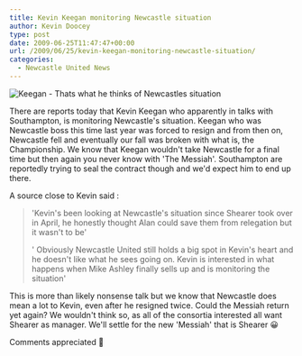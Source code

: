 ```yaml
---
title: Kevin Keegan monitoring Newcastle situation
author: Kevin Doocey
type: post
date: 2009-06-25T11:47:47+00:00
url: /2009/06/25/kevin-keegan-monitoring-newcastle-situation/
categories:
  - Newcastle United News
---
```


![Keegan - Thats what he thinks of Newcastles situation](https://i.telegraph.co.uk/telegraph/multimedia/archive/01207/kevin_keegan_1207778c.jpg)

There are reports today that Kevin Keegan who apparently in talks with Southampton, is monitoring Newcastle's situation. Keegan who was Newcastle boss this time last year was forced  to resign and from then on, Newcastle fell and eventually our fall was broken with what is, the Championship. We know that Keegan wouldn't take Newcastle for a final time but then again you never know with 'The Messiah'. Southampton are reportedly trying to seal the contract though and we'd expect him to end up there.

A source close to Kevin said :

> 'Kevin's been looking at Newcastle's situation since Shearer took over in April, he honestly thought Alan could save them from relegation but it wasn't to be'
>
> ' Obviously Newcastle United still holds a big spot in Kevin's heart and he doesn't like what he sees going on. Kevin is interested in what happens when Mike Ashley finally sells up and is monitoring the situation'

This is more than likely nonsense talk but we know that Newcastle does mean a lot to Kevin, even after he resigned twice. Could the Messiah return yet again? We wouldn't think so, as all of the consortia interested all want Shearer as manager. We'll settle for the new 'Messiah' that is Shearer 😀

Comments appreciated 🙂
